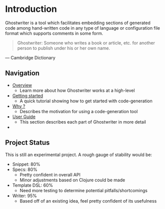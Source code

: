 # Introduction
Ghostwriter is a tool which facilitates embedding sections of generated code among hand-written code in any type of language or configuration file format which supports comments in some form.

> Ghostwriter: Someone who writes a book or article, etc. for another person to publish under his or her own name.

— Cambridge Dictionary


## Navigation

* [Overview](overview.md)
    * Learn more about how Ghostwriter works at a high-level
* [Getting started](getting_started.md)
    * A quick tutorial showing how to get started with code-generation
* [Why ?](why.md)
    * Describes the motivation for using a code-generation tool
* [User Guide](user_overview.md)
    * This section describes each part of Ghostwriter in more detail
* 





## Project Status

This is still an experimental project. A rough gauge of stability would be:

* Snippet: 80%
* Specs: 80%
    * Pretty confident in overall API
    * Minor adjustments based on Clojure could be made
* Template DSL: 60%
    * Need more testing to determine potential pitfalls/shortcomings
* Writer: 95%
    * Based off of an existing idea, feel pretty confident of its usefulness